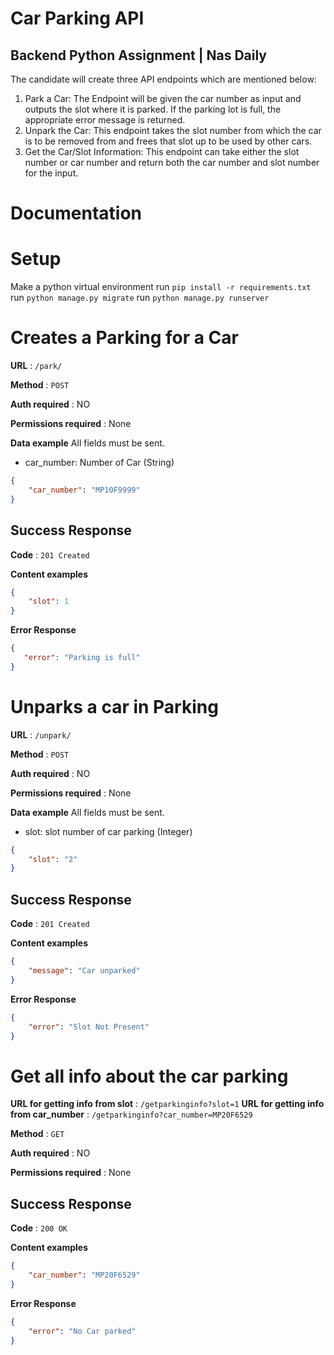 
# Car Parking API

## Backend Python Assignment | Nas Daily


The candidate will create three API endpoints which are mentioned below:

1. Park a Car: The Endpoint will be given the car number as input and outputs the slot
where it is parked. If the parking lot is full, the appropriate error message is returned.
2. Unpark the Car: This endpoint takes the slot number from which the car is to be removed
from and frees that slot up to be used by other cars.
3. Get the Car/Slot Information: This endpoint can take either the slot number or car
number and return both the car number and slot number for the input.


# Documentation

# Setup

Make a python virtual environment
run `pip install -r requirements.txt`
run `python manage.py migrate`
run `python manage.py runserver`



# Creates a Parking for a Car

**URL** : `/park/`

**Method** : `POST`

**Auth required** : NO

**Permissions required** : None

**Data example** All fields must be sent.

* car_number: Number of Car (String)

```json
{
    "car_number": "MP10F9999"
}
```

## Success Response

**Code** : `201 Created`

**Content examples**

```json
{
    "slot": 1
}
```

**Error Response**

```json
{
   "error": "Parking is full"
}
```

# Unparks a car in Parking


**URL** : `/unpark/`

**Method** : `POST`

**Auth required** : NO

**Permissions required** : None

**Data example** All fields must be sent.

* slot: slot number of car parking (Integer)

```json
{
    "slot": "2"
}
```

## Success Response

**Code** : `201 Created`

**Content examples**

```json
{
    "message": "Car unparked"
}
```

**Error Response**

```json
{
    "error": "Slot Not Present"
}
```


# Get all info about the car parking

**URL for getting info from slot** : `/getparkinginfo?slot=1`
**URL for getting info from car_number** : `/getparkinginfo?car_number=MP20F6529`

**Method** : `GET`

**Auth required** : NO

**Permissions required** : None

## Success Response

**Code** : `200 OK`

**Content examples**


```json
{
    "car_number": "MP20F6529"
}
```

**Error Response**

```json
{
    "error": "No Car parked"
}
```
